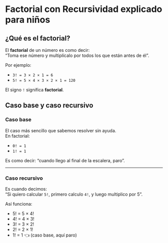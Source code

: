 #  Factorial con Recursividad explicado para niños

## ¿Qué es el factorial?
El **factorial** de un número es como decir:  
“Toma ese número y multiplícalo por todos los que están antes de él”.

Por ejemplo:
- `3! = 3 × 2 × 1 = 6`
- `5! = 5 × 4 × 3 × 2 × 1 = 120`

El signo `!` significa **factorial**.

## Caso base y caso recursivo

### Caso base
El caso más sencillo que sabemos resolver sin ayuda.  
En factorial:
- `0! = 1`
- `1! = 1`

Es como decir: “cuando llego al final de la escalera, paro”.

---

### Caso recursivo
Es cuando decimos:  
“Si quiero calcular `5!`, primero calculo `4!`, y luego multiplico por 5”.

Así funciona:

- 5! = 5 × 4!
- 4! = 4 × 3!
- 3! = 3 × 2!
- 2! = 2 × 1!
- 1! = 1 👈 (caso base, aquí paro)